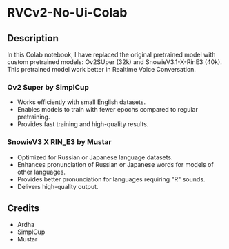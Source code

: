 # RVCv2-No-Ui-Colab

## Description

In this Colab notebook, I have replaced the original pretrained model with custom pretrained models: Ov2SUper (32k) and SnowieV3.1-X-RinE3 (40k). This pretrained model work better in Realtime Voice Conversation.

### Ov2 Super by SimplCup
- Works efficiently with small English datasets.
- Enables models to train with fewer epochs compared to regular pretraining.
- Provides fast training and high-quality results.

### SnowieV3 X RIN_E3 by Mustar
- Optimized for Russian or Japanese language datasets.
- Enhances pronunciation of Russian or Japanese words for models of other languages.
- Provides better pronunciation for languages requiring "R" sounds.
- Delivers high-quality output.

## Credits
- Ardha
- SimplCup
- Mustar
